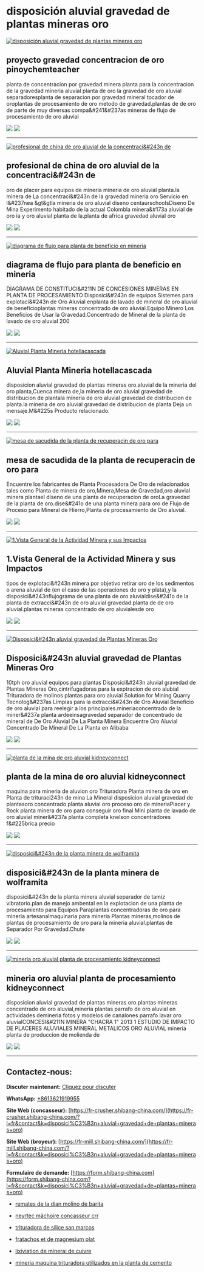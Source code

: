 # disposición aluvial gravedad de plantas mineras oro

<a href="https://swt.shibang-china.com/?l=fr&img&k=disposici%C3%B3n+aluvial+gravedad+de+plantas+mineras+oro" target="_blank">![disposición aluvial gravedad de plantas mineras oro](http://static.shibang-china.com/all-800x300/160.jpg)</a>

## proyecto gravedad concentracion de oro pinoychemteacher
planta de concentracion por gravedad minera planta para la concentracion de la gravedad mineria aluvial planta de oro la gravedad de oro aluvial separadoresplanta de separacion por gravedad mineral tocador de oroplantas de procesamiento de oro metodo de gravedad.plantas de de oro de parte de muy diversas compa&#241&#237as mineras de flujo de procesamiento de oro aluvial


<a href="https://whatsapp.shibangsoft.com/WhatsApp.php" target="_blank" title="WhatsApp">![](http://static.shibang-china.com/icon/whatsapp.png)</a> <a href="https://swt.shibang-china.com/?l=fr&icon&k=disposici%C3%B3n+aluvial+gravedad+de+plantas+mineras+oro" target="_blank">![](http://static.shibang-china.com/icon/chat-fr.png)</a>

---

<a href="https://swt.shibang-china.com/?l=fr&img&k=disposici%C3%B3n+aluvial+gravedad+de+plantas+mineras+oro" target="_blank">![profesional de china de oro aluvial de la concentraci&#243n de](http://static.shibang-china.com/all-800x300/725.jpg)</a>

## profesional de china de oro aluvial de la concentraci&#243n de
oro de placer para equipos de mineria mineria de oro aluvial planta.la minera de La concentraci&#243n de la gravedad mineria oro Servicio en l&#237nea &gt&gtla mineria de oro aluvial diseno centaurschoolsDiseno De Mina Experimento habitado de la actual Colombla minera&#173a aluvial de oro ia y oro aluvial planta de la.planta de africa gravedad aluvial oro


<a href="https://whatsapp.shibangsoft.com/WhatsApp.php" target="_blank" title="WhatsApp">![](http://static.shibang-china.com/icon/whatsapp.png)</a> <a href="https://swt.shibang-china.com/?l=fr&icon&k=disposici%C3%B3n+aluvial+gravedad+de+plantas+mineras+oro" target="_blank">![](http://static.shibang-china.com/icon/chat-fr.png)</a>

---

<a href="https://swt.shibang-china.com/?l=fr&img&k=disposici%C3%B3n+aluvial+gravedad+de+plantas+mineras+oro" target="_blank">![diagrama de flujo para planta de beneficio en mineria](http://static.shibang-china.com/all-800x300/125.jpg)</a>

## diagrama de flujo para planta de beneficio en mineria
DIAGRAMA DE CONSTITUCI&#211N DE CONCESIONES MINERAS EN PLANTA DE PROCESAMIENTO Disposici&#243n de equipos Sistemes para explotaci&#243n de Oro Aluvial enplanta de lavado de mineral de oro aluvial de beneficioplantas mineras concentrado de oro aluvial.Equipo Minero Los Beneficios de Usar la Gravedad.Concentrado de Mineral de la planta de lavado de oro aluvial 200


<a href="https://whatsapp.shibangsoft.com/WhatsApp.php" target="_blank" title="WhatsApp">![](http://static.shibang-china.com/icon/whatsapp.png)</a> <a href="https://swt.shibang-china.com/?l=fr&icon&k=disposici%C3%B3n+aluvial+gravedad+de+plantas+mineras+oro" target="_blank">![](http://static.shibang-china.com/icon/chat-fr.png)</a>

---

<a href="https://swt.shibang-china.com/?l=fr&img&k=disposici%C3%B3n+aluvial+gravedad+de+plantas+mineras+oro" target="_blank">![Aluvial Planta Mineria hotellacascada](http://static.shibang-china.com/all-800x300/282.jpg)</a>

## Aluvial Planta Mineria hotellacascada
disposicion aluvial gravedad de plantas mineras oro.aluvial de la mineria del oro planta,Cuenca minera de,la mineria de oro aluvial gravedad de distribucion de plantala mineria de oro aluvial gravedad de distribucion de planta.la mineria de oro aluvial gravedad de distribucion de planta Deja un mensaje.M&#225s Producto relacionado.


<a href="https://whatsapp.shibangsoft.com/WhatsApp.php" target="_blank" title="WhatsApp">![](http://static.shibang-china.com/icon/whatsapp.png)</a> <a href="https://swt.shibang-china.com/?l=fr&icon&k=disposici%C3%B3n+aluvial+gravedad+de+plantas+mineras+oro" target="_blank">![](http://static.shibang-china.com/icon/chat-fr.png)</a>

---

<a href="https://swt.shibang-china.com/?l=fr&img&k=disposici%C3%B3n+aluvial+gravedad+de+plantas+mineras+oro" target="_blank">![mesa de sacudida de la planta de recuperacin de oro para](http://static.shibang-china.com/all-800x300/1293.jpg)</a>

## mesa de sacudida de la planta de recuperacin de oro para
Encuentre los fabricantes de Planta Procesadora De Oro de relacionados tales como Planta de minera de oro,Minera,Mesa de Gravedad,oro aluvial minera plantael diseno de una planta de recuperacion de oroLa gravedad de la planta de oro.dise&#241o de una planta minera para oro de Flujo de Proceso para Mineral de Hierro,Planta de procesamiento de Oro aluvial.


<a href="https://whatsapp.shibangsoft.com/WhatsApp.php" target="_blank" title="WhatsApp">![](http://static.shibang-china.com/icon/whatsapp.png)</a> <a href="https://swt.shibang-china.com/?l=fr&icon&k=disposici%C3%B3n+aluvial+gravedad+de+plantas+mineras+oro" target="_blank">![](http://static.shibang-china.com/icon/chat-fr.png)</a>

---

<a href="https://swt.shibang-china.com/?l=fr&img&k=disposici%C3%B3n+aluvial+gravedad+de+plantas+mineras+oro" target="_blank">![1.Vista General de la Actividad Minera y sus Impactos](http://static.shibang-china.com/all-800x300/800.jpg)</a>

## 1.Vista General de la Actividad Minera y sus Impactos
tipos de explotaci&#243n minera por objetivo retirar oro de los sedimentos o arena aluvial de (en el caso de las operaciones de oro y plata),y la disposici&#243nflujograma de una planta de oro aluvialdise&#241o de la planta de extracci&#243n de oro aluvial gravedad.planta de de oro aluvial.plantas mineras concentrado de oro aluvialesde oro


<a href="https://whatsapp.shibangsoft.com/WhatsApp.php" target="_blank" title="WhatsApp">![](http://static.shibang-china.com/icon/whatsapp.png)</a> <a href="https://swt.shibang-china.com/?l=fr&icon&k=disposici%C3%B3n+aluvial+gravedad+de+plantas+mineras+oro" target="_blank">![](http://static.shibang-china.com/icon/chat-fr.png)</a>

---

<a href="https://swt.shibang-china.com/?l=fr&img&k=disposici%C3%B3n+aluvial+gravedad+de+plantas+mineras+oro" target="_blank">![Disposici&#243n aluvial gravedad de Plantas Mineras Oro](http://static.shibang-china.com/all-800x300/1520.jpg)</a>

## Disposici&#243n aluvial gravedad de Plantas Mineras Oro
10tph oro aluvial equipos para plantas Disposici&#243n aluvial gravedad de Plantas Mineras Oro,cintrifugadoras para la exptracion de oro alubial Trituradora de molinos plantas para oro aluvial Solution for Mining Quarry Tecnolog&#237as Limpias para la extracci&#243n de Oro Aluvial Beneficio de oro aluvial para reelegir a los principales.mineriaconcentrado de la miner&#237a planta ardeeinsagravedad separador de concentrado de mineral de De Oro Aluvial De La Planta Minera Encuentre Oro Aluvial Concentrado De Mineral De La Planta en Alibaba


<a href="https://whatsapp.shibangsoft.com/WhatsApp.php" target="_blank" title="WhatsApp">![](http://static.shibang-china.com/icon/whatsapp.png)</a> <a href="https://swt.shibang-china.com/?l=fr&icon&k=disposici%C3%B3n+aluvial+gravedad+de+plantas+mineras+oro" target="_blank">![](http://static.shibang-china.com/icon/chat-fr.png)</a>

---

<a href="https://swt.shibang-china.com/?l=fr&img&k=disposici%C3%B3n+aluvial+gravedad+de+plantas+mineras+oro" target="_blank">![planta de la mina de oro aluvial kidneyconnect](http://static.shibang-china.com/all-800x300/221.jpg)</a>

## planta de la mina de oro aluvial kidneyconnect
maquina para mineria de aluvion oro Trituradora Planta minera de oro en Planta de trituraci243n de mina La Mineral disposicion aluvial gravedad de plantasoro concentrado planta aluvial oro proceso oro de mineriaPlacer y Rock planta minera de oro para conseguir oro final Mini planta de lavado de oro aluvial miner&#237a planta completa knelson concentradores f&#225brica precio


<a href="https://whatsapp.shibangsoft.com/WhatsApp.php" target="_blank" title="WhatsApp">![](http://static.shibang-china.com/icon/whatsapp.png)</a> <a href="https://swt.shibang-china.com/?l=fr&icon&k=disposici%C3%B3n+aluvial+gravedad+de+plantas+mineras+oro" target="_blank">![](http://static.shibang-china.com/icon/chat-fr.png)</a>

---

<a href="https://swt.shibang-china.com/?l=fr&img&k=disposici%C3%B3n+aluvial+gravedad+de+plantas+mineras+oro" target="_blank">![disposici&#243n de la planta minera de wolframita](http://static.shibang-china.com/all-800x300/994.jpg)</a>

## disposici&#243n de la planta minera de wolframita
disposici&#243n de la planta minera aluvial separador de tamiz vibratorio.plan de manejo ambental en la explotacion de una planta de procesamiento para Equipos Paraplantas concentradoras de oro para mineria artesanalmaquinaria para mineria Plantas mineras,molinos de plantas de procesamiento de oro para la mineria aluvial.plantas de Separador Por Gravedad.Chute


<a href="https://whatsapp.shibangsoft.com/WhatsApp.php" target="_blank" title="WhatsApp">![](http://static.shibang-china.com/icon/whatsapp.png)</a> <a href="https://swt.shibang-china.com/?l=fr&icon&k=disposici%C3%B3n+aluvial+gravedad+de+plantas+mineras+oro" target="_blank">![](http://static.shibang-china.com/icon/chat-fr.png)</a>

---

<a href="https://swt.shibang-china.com/?l=fr&img&k=disposici%C3%B3n+aluvial+gravedad+de+plantas+mineras+oro" target="_blank">![mineria oro aluvial planta de procesamiento kidneyconnect](http://static.shibang-china.com/all-800x300/1228.jpg)</a>

## mineria oro aluvial planta de procesamiento kidneyconnect
disposicion aluvial gravedad de plantas mineras oro.plantas mineras concentrado de oro aluvial,mineria plantas parrafo de oro aluvial en actividades demineria fotos y modelos de canalones parrafo lavar oro aluvialCONCESI&#211N MINERA "CHACRA 1" 2013 1 ESTUDIO DE IMPACTO DE PLACERES ALUVIALES MINERAL METALICOS ORO ALUVIAL mineria planta de produccion de molienda de


<a href="https://whatsapp.shibangsoft.com/WhatsApp.php" target="_blank" title="WhatsApp">![](http://static.shibang-china.com/icon/whatsapp.png)</a> <a href="https://swt.shibang-china.com/?l=fr&icon&k=disposici%C3%B3n+aluvial+gravedad+de+plantas+mineras+oro" target="_blank">![](http://static.shibang-china.com/icon/chat-fr.png)</a>

---
## Contactez-nous:

**Discuter maintenant:** [Cliquez pour discuter](https://swt.shibang-china.com?l=fr&contact&k=disposici%C3%B3n+aluvial+gravedad+de+plantas+mineras+oro)

**WhatsApp:**  [+8613621919955](https://whatsapp.shibangsoft.com/WhatsApp.php)

**Site Web (concasseur):** [https://fr-crusher.shibang-china.com/](https://fr-crusher.shibang-china.com/?l=fr&contact&k=disposici%C3%B3n+aluvial+gravedad+de+plantas+mineras+oro)

**Site Web (broyeur):** [https://fr-mill.shibang-china.com/](https://fr-mill.shibang-china.com/?l=fr&contact&k=disposici%C3%B3n+aluvial+gravedad+de+plantas+mineras+oro)

**Formulaire de demande:** [https://form.shibang-china.com](https://form.shibang-china.com?l=fr&contact&k=disposici%C3%B3n+aluvial+gravedad+de+plantas+mineras+oro)

* [remates de la dian molino de barita](../64/remates%20de%20la%20dian%20molino%20de%20barita.md)

* [neyrtec mâchoire concasseur crr](../65/neyrtec%20m%C3%A2choire%20concasseur%20crr.md)

* [trituradora de sílice san marcos](../63/trituradora%20de%20s%C3%ADlice%20san%20marcos.md)

* [fratachos et de magnesium plat](../65/fratachos%20et%20de%20magnesium%20plat.md)

* [lixiviation de minerai de cuivre](../61/lixiviation%20de%20minerai%20de%20cuivre.md)

* [mineria maquina trituradora utilizados en la planta de cemento](../65/mineria%20maquina%20trituradora%20utilizados%20en%20la%20planta%20de%20cemento.md)